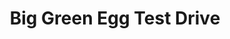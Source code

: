 ---
title: Big Green Egg Test Drive
subheader: Please fill out the form below to schedule your Big Green Egg test drive.
image: images/lake.jpg
type: page
layout: contact-alt

---
